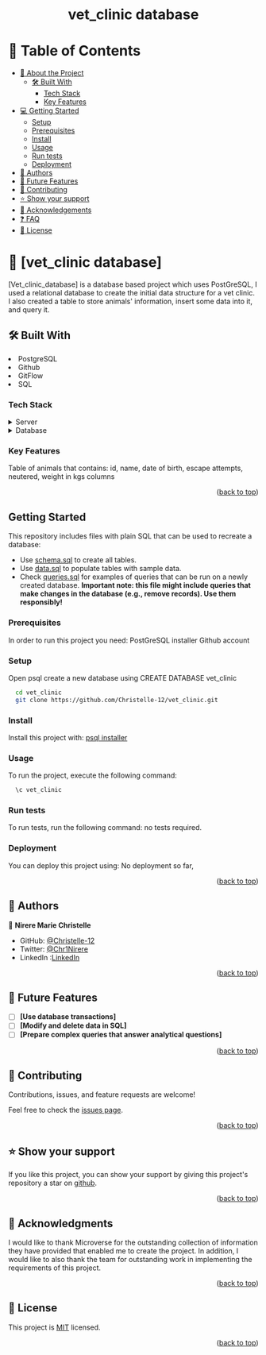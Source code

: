 <a name="readme-top"></a>

<div align="center">

  <h1><b>vet_clinic database</b></h1>

</div>
<!-- TABLE OF CONTENTS -->

# 📗 Table of Contents

- [📖 About the Project](#about-project)
  - [🛠 Built With](#built-with)
    - [Tech Stack](#tech-stack)
    - [Key Features](#key-features)
- [💻 Getting Started](#getting-started)
  - [Setup](#setup)
  - [Prerequisites](#prerequisites)
  - [Install](#install)
  - [Usage](#usage)
  - [Run tests](#run-tests)
  - [Deployment](#triangular_flag_on_post-deployment)
- [👥 Authors](#authors)
- [🔭 Future Features](#future-features)
- [🤝 Contributing](#contributing)
- [⭐️ Show your support](#support)
- [🙏 Acknowledgements](#acknowledgements)
- [❓ FAQ](#faq)
- [📝 License](#license)

<!-- PROJECT DESCRIPTION -->

# 📖 [vet_clinic database] <a name="about-project"></a>
[Vet_clinic_database] is a database based project which uses PostGreSQL, I used a relational database to create the initial data structure for a vet clinic. I also created a table to store animals' information, insert some data into it, and query it.

## 🛠 Built With <a name="built-with"></a>
<li>PostgreSQL</li>
<li>Github</li>
<li>GitFlow</li>
<li>SQL</li>

### Tech Stack <a name="tech-stack"></a>

<details>
<summary>Server</summary>
  <ul>
    <li><a href="https://expressjs.com/">Express.js</a></li>
  </ul>
</details>

<details>
<summary>Database</summary>
  <ul>
    <li><a href="https://www.postgresql.org/">PostgreSQL</a></li>
  </ul>
</details>

<!-- Features -->

### Key Features <a name="key-features"></a>

Table of animals that contains: id, name, date of birth, escape attempts, neutered, weight in kgs columns

<p align="right">(<a href="#readme-top">back to top</a>)</p>


<!-- GETTING STARTED -->

## Getting Started

This repository includes files with plain SQL that can be used to recreate a database:

- Use [schema.sql](./schema.sql) to create all tables.
- Use [data.sql](./data.sql) to populate tables with sample data.
- Check [queries.sql](./queries.sql) for examples of queries that can be run on a newly created database. **Important note: this file might include queries that make changes in the database (e.g., remove records). Use them responsibly!**

### Prerequisites

In order to run this project you need:
PostGreSQL installer
Github account

### Setup

Open psql
create a new database using CREATE DATABASE vet_clinic

```sh
  cd vet_clinic
  git clone https://github.com/Christelle-12/vet_clinic.git
```

### Install

Install this project with:
[psql installer](https://www.postgresql.org/download/)

### Usage

To run the project, execute the following command:



```sh
  \c vet_clinic
```

### Run tests

To run tests, run the following command:
no tests required.

### Deployment

You can deploy this project using:
No deployment so far,

<p align="right">(<a href="#readme-top">back to top</a>)</p>

<!-- AUTHORS -->

## 👥 Authors <a name="authors"></a>

👤 **Nirere Marie Christelle**
- GitHub: [@Christelle-12](https://github.com/Christelle-12)
- Twitter: [@Chr1Nirere](https://twitter.com/Chr1Nirere)
- LinkedIn :[LinkedIn](https://www.linkedin.com/in/nirere-marie-christelle-9b139823b/)

<p align="right">(<a href="#readme-top">back to top</a>)</p>

<!-- FUTURE FEATURES -->

## 🔭 Future Features <a name="future-features"></a>

- [ ] **[Use database transactions]**
- [ ] **[Modify and delete data in SQL]**
- [ ] **[Prepare complex queries that answer analytical questions]**

<p align="right">(<a href="#readme-top">back to top</a>)</p>

<!-- CONTRIBUTING -->

## 🤝 Contributing <a name="contributing"></a>

Contributions, issues, and feature requests are welcome!

Feel free to check the [issues page](https://github.com/Christelle-12/vet_clinic/issues).

<p align="right">(<a href="#readme-top">back to top</a>)</p>

<!-- SUPPORT -->

## ⭐️ Show your support <a name="support"></a>

If you like this project, you can show your support by giving this project's repository a star on [github](https://github.com/Christelle-12/vet_clinic.git).

<p align="right">(<a href="#readme-top">back to top</a>)</p>

<!-- ACKNOWLEDGEMENTS -->

## 🙏 Acknowledgments <a name="acknowledgements"></a>

I would like to thank Microverse for the outstanding collection of information they have provided that enabled me to create the project. In addition, I would like to also thank the team for outstanding work in implementing the requirements of this project. 

<p align="right">(<a href="#readme-top">back to top</a>)</p>

<!-- LICENSE -->

## 📝 License <a name="license"></a>

This project is [MIT](./LICENSE) licensed.

<p align="right">(<a href="#readme-top">back to top</a>)</p>
